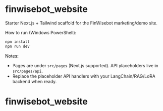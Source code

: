 # finwisebot_website

Starter Next.js + Tailwind scaffold for the FinWisebot marketing/demo site.

How to run (Windows PowerShell):

```powershell
npm install
npm run dev
```

Notes:
- Pages are under `src/pages` (Next.js supported). API placeholders live in `src/pages/api`.
- Replace the placeholder API handlers with your LangChain/RAG/LoRA backend when ready.
# finwisebot_website